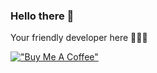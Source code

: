 ### Hello there 👋

Your friendly developer here 🧑🏻‍💻

[!["Buy Me A Coffee"](https://www.buymeacoffee.com/assets/img/custom_images/orange_img.png)](https://www.buymeacoffee.com/cwleong)

